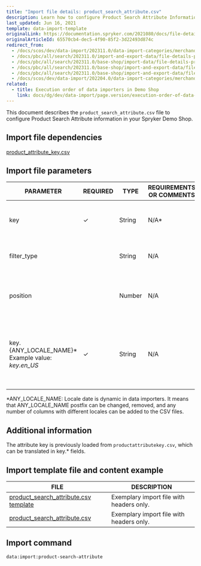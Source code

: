 ```yaml
---
title: "Import file details: product_search_attribute.csv"
description: Learn how to configure Product Search Attribute Information using the product search attribute csv file in your Spryker based projects.
last_updated: Jun 16, 2021
template: data-import-template
originalLink: https://documentation.spryker.com/2021080/docs/file-details-product-search-attributecsv
originalArticleId: 65570cb4-dec5-4f90-85f2-3d22493d874c
redirect_from:
  - /docs/scos/dev/data-import/202311.0/data-import-categories/merchandising-setup/product-merchandising/file-details-product-search-attribute.csv.html
  - /docs/pbc/all/search/202311.0/import-and-export-data/file-details-product-search-attribute.csv.html
  - /docs/pbc/all/search/202311.0/base-shop/import-data/file-details-product-search-attribute.csv.html
  - /docs/pbc/all/search/202311.0/base-shop/import-and-export-data/file-details-product-search-attribute.csv.html
  - /docs/pbc/all/search/202311.0/base-shop/import-and-export-data/file-details-product-search-attribute.csv.html
  - /docs/scos/dev/data-import/202204.0/data-import-categories/merchandising-setup/product-merchandising/file-details-product-search-attribute.csv.html
related:
  - title: Execution order of data importers in Demo Shop
    link: docs/dg/dev/data-import/page.version/execution-order-of-data-importers.html
---
```


This document describes the `product_search_attribute.csv` file to configure Product Search Attribute information in your Spryker Demo Shop.

## Import file dependencies

[product_attribute_key.csv](/docs/pbc/all/product-information-management/{{page.version}}/base-shop/import-and-export-data/products-data-import/import-file-details-product-attribute-key.csv.html)

## Import file parameters

| PARAMETER | REQUIRED | TYPE | REQUIREMENTS OR COMMENTS | DESCRIPTION |
| --- | --- | --- | --- | --- |
| key | &check; | String |N/A* | Key identifier string of the product search attribute. |
| filter_type |  | String |N/A | Type of search filter, Elasticsearch-specific. |
| position |  | Number |N/A | Position of the product search attribute, Elasticsearch specific. |
| key.{ANY_LOCALE_NAME}*<br>Example value: *key.en_US*  | &check; | String |N/A | Key identifier string of the product search attribute, translated in the specified locale US for our example). |

*ANY_LOCALE_NAME: Locale date is dynamic in data importers. It means that ANY_LOCALE_NAME postfix can be changed, removed, and any number of columns with different locales can be added to the CSV files.

## Additional information

The attribute key is previously loaded from `productattributekey.csv`, which can be translated in key.* fields.

## Import template file and content example

| FILE | DESCRIPTION |
| --- | --- |
| [product_search_attribute.csv template](https://spryker.s3.eu-central-1.amazonaws.com/docs/Developer+Guide/Back-End/Data+Manipulation/Data+Ingestion/Data+Import/Data+Import+Categories/Merchandising+Setup/Product+Merchandising/Template+product_search_attribute.csv) | Exemplary import file with headers only. |
| [product_search_attribute.csv](https://spryker.s3.eu-central-1.amazonaws.com/docs/Developer+Guide/Back-End/Data+Manipulation/Data+Ingestion/Data+Import/Data+Import+Categories/Merchandising+Setup/Product+Merchandising/product_search_attribute.csv) | Exemplary import file with headers only. |

## Import command

```bash
data:import:product-search-attribute
```
